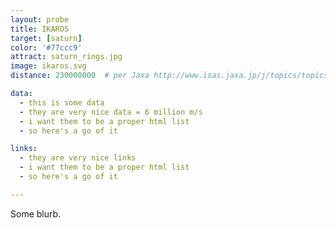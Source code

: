```yaml
---
layout: probe
title: IKAROS
target: [saturn]
color: '#77ccc9'
attract: saturn_rings.jpg
image: ikaros.svg
distance: 230000000  # per Jaxa http://www.isas.jaxa.jp/j/topics/topics/2014/0526.shtml

data:
  - this is some data
  - they are very nice data = 6 million m/s
  - i want them to be a proper html list
  - so here's a go of it

links:
  - they are very nice links
  - i want them to be a proper html list
  - so here's a go of it

---
```

Some blurb.